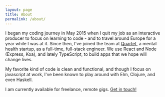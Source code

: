 ```yaml
---
layout: page
title: About
permalink: /about/
---
```


I began my coding journey in May 2015 when I quit my job as an interactive producer to focus on learning to code - and to travel around Europe for a year while I was at it. Since then, I've joined the team at [Quartet](https://www.quartethealth.com/), a mental health startup, as a full-time, full-stack engineer. We use React and Node (Express, Koa), and lately TypeScript, to build apps that we hope will change lives.

My favorite kind of code is clean and functional, and though I focus on javascript at work, I've been known to play around with Elm, Clojure, and even Haskell.

I am currently available for freelance, remote gigs. [Get in touch!](mailto:allisonkeane@gmail.com)
